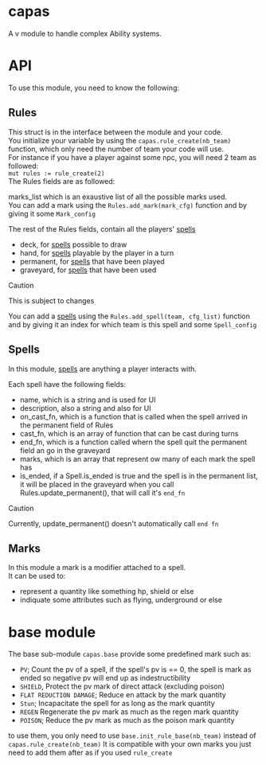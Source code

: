 # capas
A v module to handle complex Ability systems.


# API
To use this module, you need to know the following:

## Rules
This struct is in the interface between the module and your code.  
You initialize your variable by using the ``capas.rule_create(nb_team)`` function, which only need the number of team your code will use.  
For instance if you have a player against some npc, you will need 2 team as followed:  
``
mut rules := rule_create(2)
``  
The Rules fields are as followed:

marks_list which is an exaustive list of all the possible marks used.  
You can add a mark using the ``Rules.add_mark(mark_cfg)`` function and by giving it some ``Mark_config``

The rest of the Rules fields, contain all the players' [spells](#spells) 
- deck, for [spells](#spells) possible to draw
- hand, for [spells](#spells) playable by the player in a turn
- permanent, for [spells](#spells) that have been played
- graveyard, for [spells](#spells) that have been used
> [!CAUTION]
> This is subject to changes

You can add a [spells](#spells) using the ``Rules.add_spell(team, cfg_list)`` function and by giving it an index for which team is this spell and some ``Spell_config``

## Spells

In this module, [spells](#spells) are anything a player interacts with.  


Each spell have the following fields:
- name, which is a string and is used for UI
- description, also a string and also for UI
- on_cast_fn, which is a function that is called when the spell arrived in the permanent field of Rules
- cast_fn, which is an array of function that can be cast during turns
- end_fn, which is a function called whern the spell quit the permanent field an go in the graveyard
- marks, which is an array that represent ow many of each mark the spell has
- is_ended, if a Spell.is_ended is true and the spell is in the permanent list, it will be placed in the graveyard when you call Rules.update_permanent(), that will call it's ``end_fn``
> [!CAUTION]
> Currently, update_permanent() doesn't automatically call ``end fn``

## Marks

In this module a mark is a modifier attached to a spell.  
It can be used to:
- represent a quantity like something hp, shield or else
- indiquate some attributes such as flying, underground or else



# base module
The base sub-module ``capas.base`` provide some predefined mark such as:
- `PV`; Count the pv of a spell, if the spell's pv is == 0, the spell is mark as ended so negative pv will end up as indestructibility
- `SHIELD`, Protect the pv mark of direct attack (excluding poison)
- `FLAT REDUCTION DAMAGE`; Reduce en attack by the mark quantity
- `Stun`; Incapacitate the spell for as long as the mark quantity
- `REGEN` Regenerate the pv mark as much as the regen mark quantity
- `POISON`; Reduce the pv mark as much as the poison mark quantity 

to use them, you only need to use ``base.init_rule_base(nb_team)`` instead of ``capas.rule_create(nb_team)``
It is compatible with your own marks you just need to add them after as if you used ``rule_create``